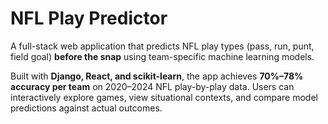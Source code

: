 # NFL Play Predictor

A full-stack web application that predicts NFL play types (pass, run, punt, field goal) **before the snap** using team-specific machine learning models.  

Built with **Django, React, and scikit-learn**, the app achieves **70%–78% accuracy per team** on 2020–2024 NFL play-by-play data. Users can interactively explore games, view situational contexts, and compare model predictions against actual outcomes.  
